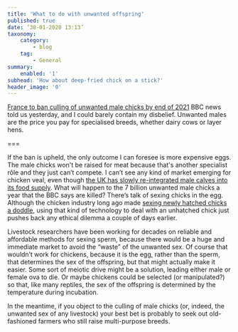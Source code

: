 ```yaml
---
title: 'What to do with unwanted offspring'
published: true
date: ’30-01-2020 13:13’
taxonomy:
    category:
        - blog
    tag:
        - General
summary:
    enabled: '1'
subhead: 'How about deep-fried chick on a stick?'
header_image: '0'
--- 
```


[France to ban culling of unwanted male chicks by end of 2021](https://www.bbc.co.uk/news/world-europe-51301915) BBC news told us yesterday, and I could barely contain my disbelief. Unwanted males are the price you pay for specialised breeds, whether dairy cows or layer hens.

===

If the ban is upheld, the only outcome I can foresee is more expensive eggs. The male chicks won't be raised for meat because that's another specialist rôle and they just can’t compete. I can’t see any kind of market emerging for chicken veal, even though [the UK has slowly re-integrated male calves into its food supply](https://www.eatthispodcast.com/whatever-happened-to-british-veal/). What will happen to the 7 billion unwanted male chicks a year that the BBC says are killed? There’s talk of sexing chicks in the egg. Although the chicken industry long ago made [sexing newly hatched chicks a doddle](https://en.wikipedia.org/wiki/Sex-link), using that kind of technology to deal with an unhatched chick just pushes back any ethical dilemma a couple of days earlier.

Livestock researchers have been working for decades on reliable and affordable methods for sexing sperm, because there would be a huge and immediate market to avoid the “waste” of the unwanted sex. Of course that wouldn’t work for chickens, because it is the egg, rather than the sperm, that determines the sex of the offspring, but that might actually make it easier. Some sort of meiotic drive might be a solution, leading either male or female ova to die. Or maybe chickens could be selected (or manipulated?) so that, like many reptiles, the sex of the offspring is determined by the temperature during incubation.

In the meantime, if you object to the culling of male chicks (or, indeed, the unwanted sex of any livestock) your best bet is probably to seek out old-fashioned farmers who still raise multi-purpose breeds.
